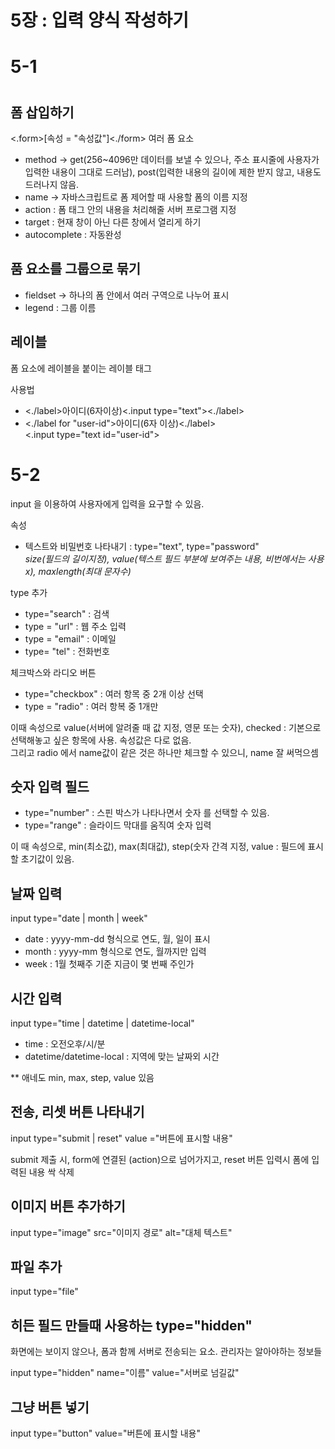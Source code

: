  <h1>5장 : 입력 양식 작성하기</h1>

<h1> 5-1<h1>
<h2>폼 삽입하기</h2>
<p> <.form>[속성 = "속성값"]<./form> 여러 폼 요소</p>
<ul>
  <li>method -> get(256~4096만 데이터를 보낼 수 있으나, 주소 표시줄에 사용자가 입력한 내용이 그대로 드러남), post(입력한 내용의 길이에 제한 받지 않고, 내용도 드러나지 않음.</li>
  <li>name -> 자바스크립트로 폼 제어할 때 사용할 폼의 이름 지정</li>
  <li>action : 폼 태그 안의 내용을 처리해줄 서버 프로그램 지정</li>
  <li>target : 현재 창이 아닌 다른 창에서 열리게 하기</li>
  <li>autocomplete : 자동완성</li>
</ul>

<h2>품 요소를 그룹으로 묶기</h2>
<ul>
  <li> fieldset -> 하나의 폼 안에서 여러 구역으로 나누어 표시</li>
  <li> legend : 그룹 이름</li>  
</ul>

<h2>레이블</h2>
<p>폼 요소에 레이블을 붙이는 레이블 태그</p>
사용법 <ul>
  <li><./label>아이디(6자이상)<.input type="text"><./label></li>
    <li><./label for "user-id">아이디(6자 이상)<./label><br>
    <.input type="text id="user-id"></li>
</ul>

<h1>5-2</h1>
<p>input 을 이용하여 사용자에게 입력을 요구할 수 있음.</p>
속성
<ul>
  <li>텍스트와 비밀번호 나타내기 : type="text", type="password"
  <br><i>size(필드의 길이지정), value(텍스트 필드 부분에 보여주는 내용, 비번에서는 사용  x), maxlength(최대 문자수)</i>
  </li>
</ul>
type 추가 
<ul>
  <li>type="search" : 검색</li>
  <li>type = "url" : 웹 주소 입력</li>
  <li>type = "email" : 이메일</li>
  <li>type= "tel" : 전화번호</li>
</ul>

체크박스와 라디오 버튼
<ul>
  <li> type="checkbox" : 여러 항목 중 2개 이상 선택</li>
  <li> type = "radio" : 여러 항복 중 1개만</li>
</ul>
<p>이때 속성으로 value(서버에 알려줄 때 값 지정, 영문 또는 숫자), checked : 기본으로 선택해놓고 싶은 항목에 사용. 속성값은 다로 없음.
<br>그리고 radio 에서 name값이 같은 것은 하나만 체크할 수 있으니, name 잘 써먹으셈</p>


<h2>숫자 입력 필드</h2>

<ul>
  <li>type="number" : 스핀 박스가 나타나면서 숫자 를 선택할 수 있음.</li>
  <li>type="range" : 슬라이드 막대를 움직여 숫자 입력</li>
</ul>
<p>이 때 속성으로, min(최소값), max(최대값), step(숫자 간격 지정, value : 필드에 표시할 초기값이 있음.</p>

<h2>날짜 입력</h2>
input type="date | month | week"
<ul>
  <li>date : yyyy-mm-dd 형식으로 연도, 월, 일이 표시</li>
  <li>month : yyyy-mm 형식으로 연도, 월까지만 입력</li>
  <li>week : 1월 첫째주 기준 지금이 몇 번째 주인가</li>
</ul>

<h2>시간 입력</h2>
input type="time | datetime | datetime-local"
<ul>
 <li>time : 오전오후/시/분</li>
 <li>datetime/datetime-local : 지역에 맞는 날짜외 시간</li>
</ul>
** 애네도 min, max, step, value 있음



<h2>전송, 리셋 버튼 나타내기</h2>
input type="submit | reset" value ="버튼에 표시할 내용"

<p> submit 제출 시, form에 연결된 (action)으로 넘어가지고, reset 버튼 입력시 폼에 입력된 내용 싹 삭제</p>

<h2>이미지 버튼 추가하기</h2>
input type="image" src="이미지 경로" alt="대체 텍스트"

<h2>파일 추가</h2>
input type="file"

<h2> 히든 필드 만들때 사용하는 type="hidden"</h2>
화면에는 보이지 않으나, 폼과 함께 서버로 전송되는 요소. 관리자는 알아야하는 정보들

input type="hidden" name="이름" value="서버로 넘길값"

<h2>그냥 버튼 넣기</h2>
input type="button" value="버튼에 표시할 내용"


